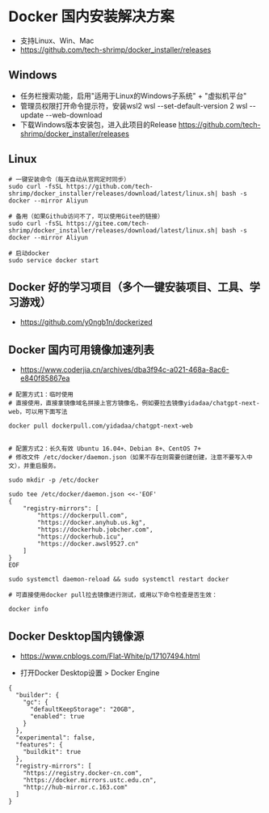# Docker 国内安装解决方案

- 支持Linux、Win、Mac
- https://github.com/tech-shrimp/docker_installer/releases

## Windows

- 任务栏搜索功能，启用"适用于Linux的Windows子系统" + "虚拟机平台"
- 管理员权限打开命令提示符，安装wsl2
wsl --set-default-version 2
wsl --update --web-download
- 下载Windows版本安装包，进入此项目的Release
https://github.com/tech-shrimp/docker_installer/releases

## Linux 

```
# 一键安装命令（每天自动从官网定时同步）
sudo curl -fsSL https://github.com/tech-shrimp/docker_installer/releases/download/latest/linux.sh| bash -s docker --mirror Aliyun

# 备用（如果Github访问不了，可以使用Gitee的链接）
sudo curl -fsSL https://gitee.com/tech-shrimp/docker_installer/releases/download/latest/linux.sh| bash -s docker --mirror Aliyun

# 启动docker
sudo service docker start
```
## Docker 好的学习项目（多个一键安装项目、工具、学习游戏）

- https://github.com/y0ngb1n/dockerized

## Docker 国内可用镜像加速列表

- https://www.coderjia.cn/archives/dba3f94c-a021-468a-8ac6-e840f85867ea

```
# 配置方式1：临时使用
# 直接使用，直接拿镜像域名拼接上官方镜像名，例如要拉去镜像yidadaa/chatgpt-next-web，可以用下面写法

docker pull dockerpull.com/yidadaa/chatgpt-next-web


# 配置方式2：长久有效 Ubuntu 16.04+、Debian 8+、CentOS 7+
# 修改文件 /etc/docker/daemon.json（如果不存在则需要创建创建，注意不要写入中文），并重启服务。

sudo mkdir -p /etc/docker

sudo tee /etc/docker/daemon.json <<-'EOF'
{
    "registry-mirrors": [
    	"https://dockerpull.com",
        "https://docker.anyhub.us.kg",
        "https://dockerhub.jobcher.com",
        "https://dockerhub.icu",
        "https://docker.awsl9527.cn"
    ]
}
EOF

sudo systemctl daemon-reload && sudo systemctl restart docker

# 可直接使用docker pull拉去镜像进行测试，或用以下命令检查是否生效：

docker info
```

## Docker Desktop国内镜像源

- https://www.cnblogs.com/Flat-White/p/17107494.html

- 打开Docker Desktop设置 > Docker Engine

```
{
  "builder": {
    "gc": {
      "defaultKeepStorage": "20GB",
      "enabled": true
    }
  },
  "experimental": false,
  "features": {
    "buildkit": true
  },
  "registry-mirrors": [
    "https://registry.docker-cn.com",
    "https://docker.mirrors.ustc.edu.cn",
    "http://hub-mirror.c.163.com"
  ]
}
```
